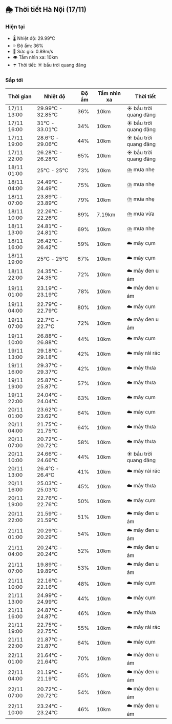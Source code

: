 ## 🌦️ Thời tiết Hà Nội (17/11)

### Hiện tại

- 🌡️ Nhiệt độ: 29.99℃
- 💦 Độ ẩm: 36%
- 💨 Sức gió: 0.89m/s
- 👁️ Tầm nhìn xa: 10km
- ☂️ Thời tiết: ☀️ bầu trời quang đãng

### Sắp tới

| Thời gian | Nhiệt độ | Độ ẩm | Tầm nhìn xa | Thời tiết |
| --- | --- | --- | --- | --- |
| 17/11 13:00 | 29.99℃ - 32.85℃ | 36% | 10km | ☀️ bầu trời quang đãng |
| 17/11 16:00 | 31℃ - 33.01℃ | 34% | 10km | ☀️ bầu trời quang đãng |
| 17/11 19:00 | 28.6℃ - 29.06℃ | 44% | 10km | ☀️ bầu trời quang đãng |
| 17/11 22:00 | 26.28℃ - 26.28℃ | 65% | 10km | ☀️ bầu trời quang đãng |
| 18/11 01:00 | 25℃ - 25℃ | 73% | 10km | ⛈️ mưa nhẹ |
| 18/11 04:00 | 24.49℃ - 24.49℃ | 75% | 10km | ⛈️ mưa nhẹ |
| 18/11 07:00 | 23.89℃ - 23.89℃ | 79% | 10km | ⛈️ mưa nhẹ |
| 18/11 10:00 | 22.26℃ - 22.26℃ | 89% | 7.19km | ⛈️ mưa vừa |
| 18/11 13:00 | 24.81℃ - 24.81℃ | 69% | 10km | ⛈️ mưa nhẹ |
| 18/11 16:00 | 26.42℃ - 26.42℃ | 59% | 10km | ☁️ mây cụm |
| 18/11 19:00 | 25℃ - 25℃ | 67% | 10km | ☁️ mây cụm |
| 18/11 22:00 | 24.35℃ - 24.35℃ | 72% | 10km | ☁️ mây đen u ám |
| 19/11 01:00 | 23.19℃ - 23.19℃ | 78% | 10km | ☁️ mây đen u ám |
| 19/11 04:00 | 22.79℃ - 22.79℃ | 80% | 10km | ☁️ mây cụm |
| 19/11 07:00 | 22.7℃ - 22.7℃ | 72% | 10km | ☁️ mây đen u ám |
| 19/11 10:00 | 26.88℃ - 26.88℃ | 44% | 10km | ☁️ mây cụm |
| 19/11 13:00 | 29.18℃ - 29.18℃ | 42% | 10km | ☁️ mây rải rác |
| 19/11 16:00 | 29.37℃ - 29.37℃ | 42% | 10km | ☁️ mây thưa |
| 19/11 19:00 | 25.87℃ - 25.87℃ | 57% | 10km | ☁️ mây thưa |
| 19/11 22:00 | 24.04℃ - 24.04℃ | 63% | 10km | ☁️ mây cụm |
| 20/11 01:00 | 23.62℃ - 23.62℃ | 64% | 10km | ☁️ mây cụm |
| 20/11 04:00 | 21.75℃ - 21.75℃ | 64% | 10km | ☁️ mây thưa |
| 20/11 07:00 | 20.72℃ - 20.72℃ | 58% | 10km | ☁️ mây thưa |
| 20/11 10:00 | 24.66℃ - 24.66℃ | 44% | 10km | ☀️ bầu trời quang đãng |
| 20/11 13:00 | 26.4℃ - 26.4℃ | 41% | 10km | ☁️ mây rải rác |
| 20/11 16:00 | 25.03℃ - 25.03℃ | 45% | 10km | ☁️ mây thưa |
| 20/11 19:00 | 22.76℃ - 22.76℃ | 50% | 10km | ☁️ mây cụm |
| 20/11 22:00 | 21.59℃ - 21.59℃ | 51% | 10km | ☁️ mây đen u ám |
| 21/11 01:00 | 20.29℃ - 20.29℃ | 54% | 10km | ☁️ mây đen u ám |
| 21/11 04:00 | 20.24℃ - 20.24℃ | 52% | 10km | ☁️ mây đen u ám |
| 21/11 07:00 | 19.89℃ - 19.89℃ | 53% | 10km | ☁️ mây đen u ám |
| 21/11 10:00 | 22.16℃ - 22.16℃ | 48% | 10km | ☁️ mây cụm |
| 21/11 13:00 | 24.99℃ - 24.99℃ | 44% | 10km | ☁️ mây cụm |
| 21/11 16:00 | 24.87℃ - 24.87℃ | 46% | 10km | ☁️ mây thưa |
| 21/11 19:00 | 22.75℃ - 22.75℃ | 55% | 10km | ☁️ mây rải rác |
| 21/11 22:00 | 21.87℃ - 21.87℃ | 64% | 10km | ☁️ mây cụm |
| 22/11 01:00 | 21.64℃ - 21.64℃ | 70% | 10km | ☁️ mây đen u ám |
| 22/11 04:00 | 21.19℃ - 21.19℃ | 65% | 10km | ☁️ mây đen u ám |
| 22/11 07:00 | 20.72℃ - 20.72℃ | 54% | 10km | ☁️ mây đen u ám |
| 22/11 10:00 | 23.24℃ - 23.24℃ | 46% | 10km | ☁️ mây đen u ám |
